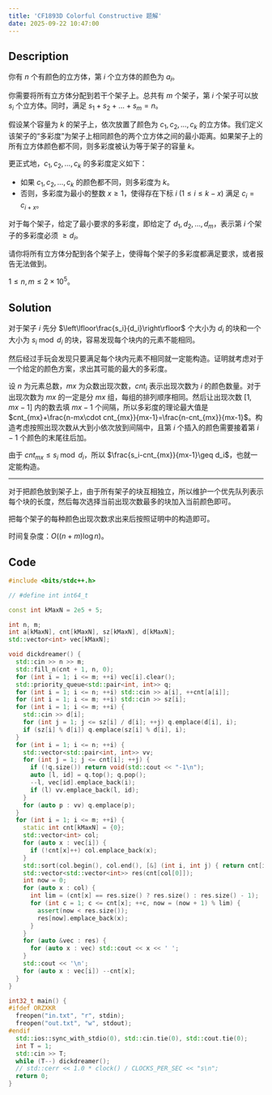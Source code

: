 ```yaml
---
title: 'CF1893D Colorful Constructive 题解'
date: 2025-09-22 10:47:00
---
```


## Description

你有 $n$ 个有颜色的立方体，第 $i$ 个立方体的颜色为 $a_i$。

你需要将所有立方体分配到若干个架子上。总共有 $m$ 个架子，第 $i$ 个架子可以放 $s_i$ 个立方体。同时，满足 $s_1 + s_2 + \ldots + s_m = n$。

假设某个容量为 $k$ 的架子上，依次放置了颜色为 $c_1, c_2, \ldots, c_k$ 的立方体。我们定义该架子的“多彩度”为架子上相同颜色的两个立方体之间的最小距离。如果架子上的所有立方体颜色都不同，则多彩度被认为等于架子的容量 $k$。

更正式地，$c_1, c_2, \ldots, c_k$ 的多彩度定义如下：

- 如果 $c_1, c_2, \ldots, c_k$ 的颜色都不同，则多彩度为 $k$。
- 否则，多彩度为最小的整数 $x \geq 1$，使得存在下标 $i$ $(1 \leq i \leq k - x)$ 满足 $c_i = c_{i+x}$。

对于每个架子，给定了最小要求的多彩度，即给定了 $d_1, d_2, \ldots, d_m$，表示第 $i$ 个架子的多彩度必须 $\geq d_i$。

请你将所有立方体分配到各个架子上，使得每个架子的多彩度都满足要求，或者报告无法做到。

$1\leq n,m\leq 2\times 10^5$。

## Solution

对于架子 $i$ 先分 $\left\lfloor\frac{s_i}{d_i}\right\rfloor$ 个大小为 $d_i$ 的块和一个大小为 $s_i\bmod d_i$ 的块，容易发现每个块内的元素不能相同。

然后经过手玩会发现只要满足每个块内元素不相同就一定能构造。证明就考虑对于一个给定的颜色方案，求出其可能的最大的多彩度。

设 $n$ 为元素总数，$mx$ 为众数出现次数，$cnt_i$ 表示出现次数为 $i$ 的颜色数量。对于出现次数为 $mx$ 的一定是分 $mx$ 组，每组的排列顺序相同。然后让出现次数 $[1,mx-1]$ 内的数去填 $mx-1$ 个间隔，所以多彩度的理论最大值是 $cnt_{mx}+\frac{n-mx\cdot cnt_{mx}}{mx-1}=\frac{n-cnt_{mx}}{mx-1}$。构造考虑按照出现次数从大到小依次放到间隔中，且第 $i$ 个插入的颜色需要接着第 $i-1$ 个颜色的末尾往后加。

由于 $cnt_{mx}\leq s_i\bmod d_i$，所以 $\frac{s_i-cnt_{mx}}{mx-1}\geq d_i$，也就一定能构造。

---

对于把颜色放到架子上，由于所有架子的块互相独立，所以维护一个优先队列表示每个块的长度，然后每次选择当前出现次数最多的块加入当前颜色即可。

把每个架子的每种颜色出现次数求出来后按照证明中的构造即可。

时间复杂度：$O((n+m)\log n)$。

## Code

```cpp
#include <bits/stdc++.h>

// #define int int64_t

const int kMaxN = 2e5 + 5;

int n, m;
int a[kMaxN], cnt[kMaxN], sz[kMaxN], d[kMaxN];
std::vector<int> vec[kMaxN];

void dickdreamer() {
  std::cin >> n >> m;
  std::fill_n(cnt + 1, n, 0);
  for (int i = 1; i <= m; ++i) vec[i].clear();
  std::priority_queue<std::pair<int, int>> q;
  for (int i = 1; i <= n; ++i) std::cin >> a[i], ++cnt[a[i]];
  for (int i = 1; i <= m; ++i) std::cin >> sz[i];
  for (int i = 1; i <= m; ++i) {
    std::cin >> d[i];
    for (int j = 1; j <= sz[i] / d[i]; ++j) q.emplace(d[i], i);
    if (sz[i] % d[i]) q.emplace(sz[i] % d[i], i);
  }
  for (int i = 1; i <= n; ++i) {
    std::vector<std::pair<int, int>> vv;
    for (int j = 1; j <= cnt[i]; ++j) {
      if (!q.size()) return void(std::cout << "-1\n");
      auto [l, id] = q.top(); q.pop();
      --l, vec[id].emplace_back(i);
      if (l) vv.emplace_back(l, id);
    }
    for (auto p : vv) q.emplace(p);
  }
  for (int i = 1; i <= m; ++i) {
    static int cnt[kMaxN] = {0};
    std::vector<int> col;
    for (auto x : vec[i]) {
      if (!cnt[x]++) col.emplace_back(x);
    }
    std::sort(col.begin(), col.end(), [&] (int i, int j) { return cnt[i] > cnt[j]; });
    std::vector<std::vector<int>> res(cnt[col[0]]);
    int now = 0;
    for (auto x : col) {
      int lim = (cnt[x] == res.size() ? res.size() : res.size() - 1);
      for (int c = 1; c <= cnt[x]; ++c, now = (now + 1) % lim) {
        assert(now < res.size());
        res[now].emplace_back(x);
      }
    }
    for (auto &vec : res) {
      for (auto x : vec) std::cout << x << ' ';
    }
    std::cout << '\n';
    for (auto x : vec[i]) --cnt[x];
  }
}

int32_t main() {
#ifdef ORZXKR
  freopen("in.txt", "r", stdin);
  freopen("out.txt", "w", stdout);
#endif
  std::ios::sync_with_stdio(0), std::cin.tie(0), std::cout.tie(0);
  int T = 1;
  std::cin >> T;
  while (T--) dickdreamer();
  // std::cerr << 1.0 * clock() / CLOCKS_PER_SEC << "s\n";
  return 0;
}
```